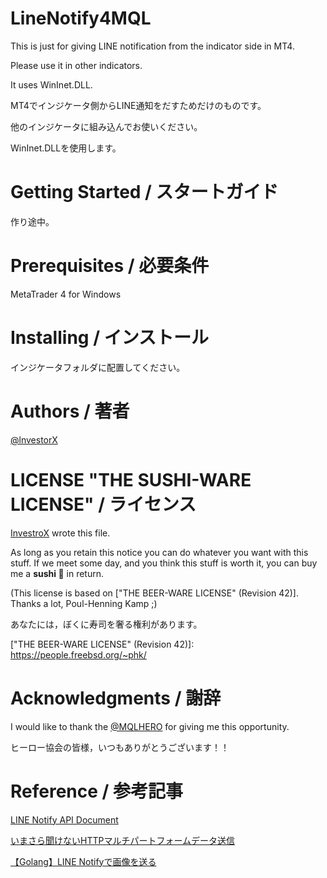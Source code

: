 # LineNotify4MQL
This is just for giving LINE notification from the indicator side in MT4.

Please use it in other indicators.

It uses WinInet.DLL.

MT4でインジケータ側からLINE通知をだすためだけのものです。

他のインジケータに組み込んでお使いください。

WinInet.DLLを使用します。

# Getting Started / スタートガイド
作り途中。

# Prerequisites / 必要条件
MetaTrader 4 for Windows

# Installing / インストール
インジケータフォルダに配置してください。

# Authors / 著者
[@lnvestorX](https://twitter.com/lnvestorX)

# LICENSE "THE SUSHI-WARE LICENSE" / ライセンス

[InvestroX](https://twitter.com/lnvestorX) wrote this file.

As long as you retain this notice you can do whatever you want
with this stuff. If we meet some day, and you think this stuff
is worth it, you can buy me a **sushi 🍣** in return.

(This license is based on ["THE BEER-WARE LICENSE" (Revision 42)].
 Thanks a lot, Poul-Henning Kamp ;)
 
 あなたには，ぼくに寿司を奢る権利があります。

​["THE BEER-WARE LICENSE" (Revision 42)]: https://people.freebsd.org/~phk/

# Acknowledgments / 謝辞
I would like to thank the [@MQLHERO](https://twitter.com/MQLHERO) for giving me this opportunity.

ヒーロー協会の皆様，いつもありがとうございます！！

# Reference / 参考記事
[LINE Notify API Document](https://notify-bot.line.me/doc/ja/)

[いまさら聞けないHTTPマルチパートフォームデータ送信](https://satox.hatenadiary.jp/entry/20110726/1311665904)

[【Golang】LINE Notifyで画像を送る](https://cipepser.hatenablog.com/entry/go-line-send-image)
